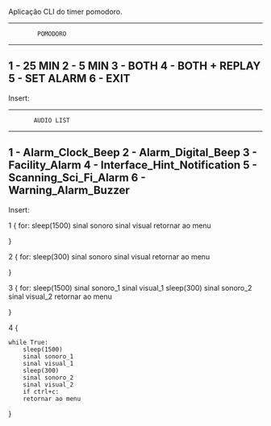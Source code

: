 Aplicação CLI do timer pomodoro.

--------------------------------
            POMODORO
--------------------------------
1 - 25 MIN
2 - 5 MIN
3 - BOTH
4 - BOTH + REPLAY
5 - SET ALARM
6 - EXIT
--------------------------------
Insert: 





--------------------------------
           AUDIO LIST
--------------------------------
1 - Alarm_Clock_Beep
2 - Alarm_Digital_Beep
3 - Facility_Alarm
4 - Interface_Hint_Notification
5 - Scanning_Sci_Fi_Alarm
6 - Warning_Alarm_Buzzer
--------------------------------
Insert: 




1 {
	for:
		sleep(1500)
		sinal sonoro
		sinal visual
		retornar ao menu

}

2 {
	for:
		sleep(300)
		sinal sonoro
		sinal visual
		retornar ao menu

}

3 {
	for:
		sleep(1500)
		sinal sonoro_1
		sinal visual_1
		sleep(300)
		sinal sonoro_2
		sinal visual_2
		retornar ao menu

}

4 {

	while True:
		sleep(1500)
		sinal sonoro_1
		sinal visual_1
		sleep(300)
		sinal sonoro_2
		sinal visual_2
		if ctrl+c:
		retornar ao menu

}

